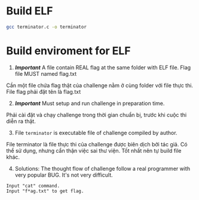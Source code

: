 # Build ELF 

```sh
gcc terminator.c -o terminator
```

# Build enviroment for ELF

1. ***Important*** A file contain REAL flag at the same folder with ELF file. Flag file MUST named flag.txt

Cần một file chứa flag thật của challenge nằm ở cùng folder với file thực thi.
File flag phải đặt tên là flag.txt

2. ***Important*** Must setup and run challenge in preparation time. 

Phải cài đặt và chạy challenge trong thời gian chuẩn bị, trước khi cuộc thi diễn ra thật. 

3. File ```terminator``` is executable file of challenge compiled by author. 

File terminator là file thực thi của challenge được biên dịch bởi tác giả. Có thể sử dụng, nhưng cẩn thận việc sai thư viện. Tốt nhất nên tự build file khác. 

4. Solutions: The thought flow of challenge follow a real programmer with very popular BUG. It's not very difficult. 
```
Input "cat" command. 
Input "f*ag.txt" to get flag. 
```